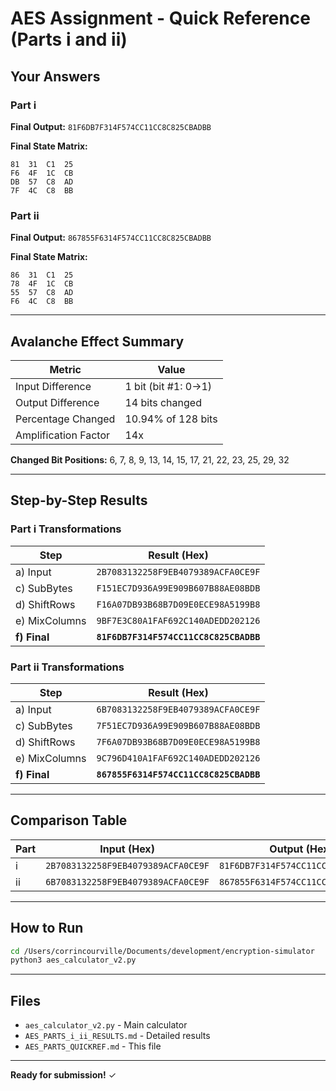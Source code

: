 # AES Assignment - Quick Reference (Parts i and ii)

## Your Answers

### Part i
**Final Output:** `81F6DB7F314F574CC11CC8C825CBADBB`

**Final State Matrix:**
```
81  31  C1  25
F6  4F  1C  CB
DB  57  C8  AD
7F  4C  C8  BB
```

### Part ii
**Final Output:** `867855F6314F574CC11CC8C825CBADBB`

**Final State Matrix:**
```
86  31  C1  25
78  4F  1C  CB
55  57  C8  AD
F6  4C  C8  BB
```

---

## Avalanche Effect Summary

| Metric | Value |
|--------|-------|
| Input Difference | 1 bit (bit #1: 0→1) |
| Output Difference | 14 bits changed |
| Percentage Changed | 10.94% of 128 bits |
| Amplification Factor | 14x |

**Changed Bit Positions:** 6, 7, 8, 9, 13, 14, 15, 17, 21, 22, 23, 25, 29, 32

---

## Step-by-Step Results

### Part i Transformations

| Step | Result (Hex) |
|------|--------------|
| a) Input | `2B7083132258F9EB4079389ACFA0CE9F` |
| c) SubBytes | `F151EC7D936A99E909B607B88AE08BDB` |
| d) ShiftRows | `F16A07DB93B68B7D09E0ECE98A5199B8` |
| e) MixColumns | `9BF7E3C80A1FAF692C140ADEDD202126` |
| **f) Final** | **`81F6DB7F314F574CC11CC8C825CBADBB`** |

### Part ii Transformations

| Step | Result (Hex) |
|------|--------------|
| a) Input | `6B7083132258F9EB4079389ACFA0CE9F` |
| c) SubBytes | `7F51EC7D936A99E909B607B88AE08BDB` |
| d) ShiftRows | `7F6A07DB93B68B7D09E0ECE98A5199B8` |
| e) MixColumns | `9C796D410A1FAF692C140ADEDD202126` |
| **f) Final** | **`867855F6314F574CC11CC8C825CBADBB`** |

---

## Comparison Table

| Part | Input (Hex) | Output (Hex) |
|------|-------------|--------------|
| i | `2B7083132258F9EB4079389ACFA0CE9F` | `81F6DB7F314F574CC11CC8C825CBADBB` |
| ii | `6B7083132258F9EB4079389ACFA0CE9F` | `867855F6314F574CC11CC8C825CBADBB` |

---

## How to Run

```bash
cd /Users/corrincourville/Documents/development/encryption-simulator
python3 aes_calculator_v2.py
```

---

## Files

- `aes_calculator_v2.py` - Main calculator
- `AES_PARTS_i_ii_RESULTS.md` - Detailed results
- `AES_PARTS_QUICKREF.md` - This file

---

**Ready for submission!** ✓
